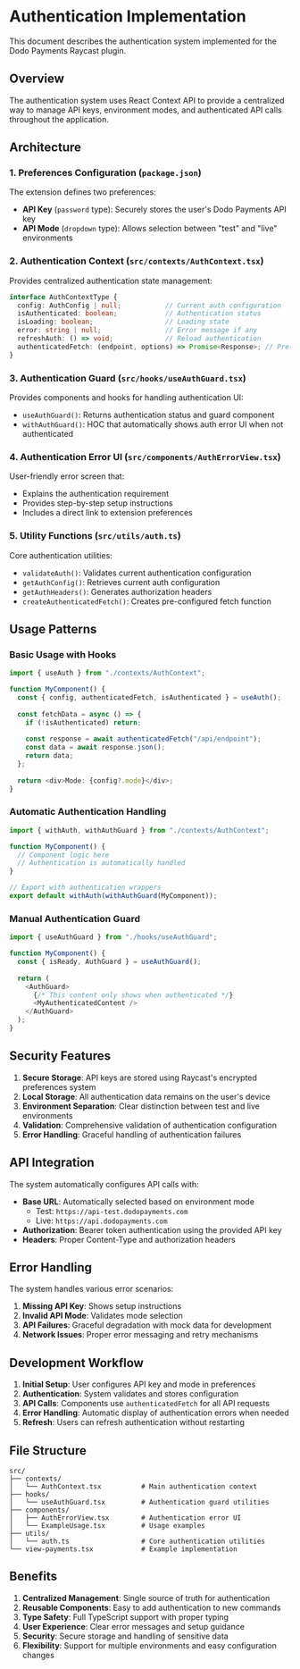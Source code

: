 # Authentication Implementation

This document describes the authentication system implemented for the Dodo Payments Raycast plugin.

## Overview

The authentication system uses React Context API to provide a centralized way to manage API keys, environment modes, and authenticated API calls throughout the application.

## Architecture

### 1. Preferences Configuration (`package.json`)

The extension defines two preferences:

- **API Key** (`password` type): Securely stores the user's Dodo Payments API key
- **API Mode** (`dropdown` type): Allows selection between "test" and "live" environments

### 2. Authentication Context (`src/contexts/AuthContext.tsx`)

Provides centralized authentication state management:

```typescript
interface AuthContextType {
  config: AuthConfig | null;           // Current auth configuration
  isAuthenticated: boolean;            // Authentication status
  isLoading: boolean;                  // Loading state
  error: string | null;                // Error message if any
  refreshAuth: () => void;             // Reload authentication
  authenticatedFetch: (endpoint, options) => Promise<Response>; // Pre-configured fetch
}
```

### 3. Authentication Guard (`src/hooks/useAuthGuard.tsx`)

Provides components and hooks for handling authentication UI:

- `useAuthGuard()`: Returns authentication status and guard component
- `withAuthGuard()`: HOC that automatically shows auth error UI when not authenticated

### 4. Authentication Error UI (`src/components/AuthErrorView.tsx`)

User-friendly error screen that:
- Explains the authentication requirement
- Provides step-by-step setup instructions
- Includes a direct link to extension preferences

### 5. Utility Functions (`src/utils/auth.ts`)

Core authentication utilities:
- `validateAuth()`: Validates current authentication configuration
- `getAuthConfig()`: Retrieves current auth configuration
- `getAuthHeaders()`: Generates authorization headers
- `createAuthenticatedFetch()`: Creates pre-configured fetch function

## Usage Patterns

### Basic Usage with Hooks

```typescript
import { useAuth } from "./contexts/AuthContext";

function MyComponent() {
  const { config, authenticatedFetch, isAuthenticated } = useAuth();
  
  const fetchData = async () => {
    if (!isAuthenticated) return;
    
    const response = await authenticatedFetch("/api/endpoint");
    const data = await response.json();
    return data;
  };
  
  return <div>Mode: {config?.mode}</div>;
}
```

### Automatic Authentication Handling

```typescript
import { withAuth, withAuthGuard } from "./contexts/AuthContext";

function MyComponent() {
  // Component logic here
  // Authentication is automatically handled
}

// Export with authentication wrappers
export default withAuth(withAuthGuard(MyComponent));
```

### Manual Authentication Guard

```typescript
import { useAuthGuard } from "./hooks/useAuthGuard";

function MyComponent() {
  const { isReady, AuthGuard } = useAuthGuard();
  
  return (
    <AuthGuard>
      {/* This content only shows when authenticated */}
      <MyAuthenticatedContent />
    </AuthGuard>
  );
}
```

## Security Features

1. **Secure Storage**: API keys are stored using Raycast's encrypted preferences system
2. **Local Storage**: All authentication data remains on the user's device
3. **Environment Separation**: Clear distinction between test and live environments
4. **Validation**: Comprehensive validation of authentication configuration
5. **Error Handling**: Graceful handling of authentication failures

## API Integration

The system automatically configures API calls with:

- **Base URL**: Automatically selected based on environment mode
  - Test: `https://api-test.dodopayments.com`
  - Live: `https://api.dodopayments.com`
- **Authorization**: Bearer token authentication using the provided API key
- **Headers**: Proper Content-Type and authorization headers

## Error Handling

The system handles various error scenarios:

1. **Missing API Key**: Shows setup instructions
2. **Invalid API Mode**: Validates mode selection
3. **API Failures**: Graceful degradation with mock data for development
4. **Network Issues**: Proper error messaging and retry mechanisms

## Development Workflow

1. **Initial Setup**: User configures API key and mode in preferences
2. **Authentication**: System validates and stores configuration
3. **API Calls**: Components use `authenticatedFetch` for all API requests
4. **Error Handling**: Automatic display of authentication errors when needed
5. **Refresh**: Users can refresh authentication without restarting

## File Structure

```
src/
├── contexts/
│   └── AuthContext.tsx          # Main authentication context
├── hooks/
│   └── useAuthGuard.tsx         # Authentication guard utilities
├── components/
│   ├── AuthErrorView.tsx        # Authentication error UI
│   └── ExampleUsage.tsx         # Usage examples
├── utils/
│   └── auth.ts                  # Core authentication utilities
└── view-payments.tsx            # Example implementation
```

## Benefits

1. **Centralized Management**: Single source of truth for authentication
2. **Reusable Components**: Easy to add authentication to new commands
3. **Type Safety**: Full TypeScript support with proper typing
4. **User Experience**: Clear error messages and setup guidance
5. **Security**: Secure storage and handling of sensitive data
6. **Flexibility**: Support for multiple environments and easy configuration changes
